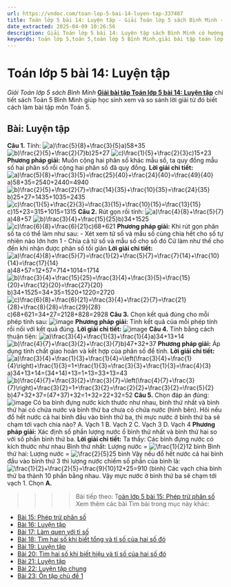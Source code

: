 ```yaml
---
url: https://vndoc.com/toan-lop-5-bai-14-luyen-tap-337487
title: Toán lớp 5 bài 14: Luyện tập - Giải Toán lớp 5 sách Bình Minh - VnDoc.com
date_extracted: 2025-04-09 10:26:56
description: Giải Toán lớp 5 bài 14: Luyện tập sách Bình Minh có hướng dẫn giải chi tiết các câu hỏi trong SGK Toán lớp 5 Bình Minh.
keywords: toán lớp 5,toán 5,toán lớp 5 Bình Minh,giải bài tập toán lớp 5 Bình Minh,giải toán lớp 5 Bình Minh,toán lớp 5 sách Bình Minh,toán 5 Bình Minh,giải sách toán lớp 5 Bình Minh,Toán lớp 5 Bài 14 Luyện tập,giải toán 5 bài 14
---
```


# Toán lớp 5 bài 14: Luyện tập
 _Giải Toán lớp 5 sách Bình Minh_
[**Giải bài tập Toán lớp 5 bài 14: Luyện tập**](<https://vndoc.com/toan-lop-5-bai-14-luyen-tap-337487>) chi tiết sách Toán 5 Bình Minh giúp học sinh xem và so sánh lời giải từ đó biết cách làm bài tập môn Toán 5.
## Bài: Luyện tập
**Câu 1.** Tính:
![a\)\\frac{5}{8}+\\frac{3}{5}](https://i.vdoc.vn/data/image/blank.png)a\)58+35
![b\)\\frac{2}{5}+\\frac{2}{7}](https://i.vdoc.vn/data/image/blank.png)b\)25+27
![c\)\\frac{1}{5}+\\frac{2}{3}](https://i.vdoc.vn/data/image/blank.png)c\)15+23
**Phương pháp giải:**
Muốn cộng hai phân số khác mẫu số, ta quy đồng mẫu số hai phân số rồi cộng hai phân số đã quy đồng.
**Lời giải chi tiết:**
![a\)\\frac{5}{8}+\\frac{3}{5}=\\frac{25}{40}+\\frac{24}{40}=\\frac{49}{40}](https://i.vdoc.vn/data/image/blank.png) a\)58+35=2540+2440=4940
![b\)\\frac{2}{5}+\\frac{2}{7}=\\frac{14}{35}+\\frac{10}{35}=\\frac{24}{35}](https://i.vdoc.vn/data/image/blank.png)b\)25+27=1435+1035=2435
![c\)\\frac{1}{5}+\\frac{2}{3}=\\frac{3}{15}+\\frac{10}{15}=\\frac{13}{15}](https://i.vdoc.vn/data/image/blank.png)c\)15+23=315+1015=1315
**Câu 2.** Rút gọn rồi tính:
![a\)\\frac{4}{8}+\\frac{5}{7}](https://i.vdoc.vn/data/image/blank.png)a\)48+57
![b\)\\frac{3}{4}+\\frac{15}{25}](https://i.vdoc.vn/data/image/blank.png)b\)34+1525
![c\)\\frac{6}{8}+\\frac{6}{21}](https://i.vdoc.vn/data/image/blank.png)c\)68+621
**Phương pháp giải:**
Khi rút gọn phân số ta có thể làm như sau:
\- Xét xem tử số và mẫu số cùng chia hết cho số tự nhiên nào lớn hơn 1
\- Chia cả tử số và mẫu số cho số đó
Cứ làm như thế cho đến khi nhận được phân số tối giản
**Lời giải chi tiết:**
![a\)\\frac{4}{8}+\\frac{5}{7}=\\frac{1}{2}+\\frac{5}{7}=\\frac{7}{14}+\\frac{10}{14}=\\frac{17}{14}](https://i.vdoc.vn/data/image/blank.png) a\)48+57=12+57=714+1014=1714
![b\)\\frac{3}{4}+\\frac{15}{25}=\\frac{3}{4}+\\frac{3}{5}=\\frac{15}{20}+\\frac{12}{20}=\\frac{27}{20}](https://i.vdoc.vn/data/image/blank.png)b\)34+1525=34+35=1520+1220=2720
![c\)\\frac{6}{8}+\\frac{6}{21}=\\frac{3}{4}+\\frac{2}{7}=\\frac{21}{28}+\\frac{8}{28}=\\frac{29}{28}](https://i.vdoc.vn/data/image/blank.png)c\)68+621=34+27=2128+828=2928
**Câu 3.** Chọn kết quả đúng cho mỗi phép tính sau:
![image](https://i.vdoc.vn/data/image/2025/03/02/2024-05-25-142058.png)
**Phương pháp giải:**
Tính kết quả của mỗi phép tính rồi nối với kết quả đúng.
**Lời giải chi tiết:**
![image](https://i.vdoc.vn/data/image/2025/03/02/2024-05-25-142105.png)
**Câu 4.** Tính bằng cách thuận tiện:
![a\)\\frac{3}{4}+\\frac{1}{3}+\\frac{1}{4}](https://i.vdoc.vn/data/image/blank.png)a\)34+13+14
![b\)\\frac{4}{7}+\\frac{3}{2}+\\frac{3}{7}](https://i.vdoc.vn/data/image/blank.png)b\)47+32+37
**Phương pháp giải:**
Áp dụng tính chất giao hoán và kết hợp của phân số để tính.
**Lời giải chi tiết:**
![a\)\\frac{3}{4}+\\frac{1}{3}+\\frac{1}{4}=\\left\(\\frac{3}{4}+\\frac{1}{4}\\right\)+\\frac{1}{3}=1+\\frac{1}{3}=\\frac{3}{3}+\\frac{1}{3}=\\frac{4}{3}](https://i.vdoc.vn/data/image/blank.png) a\)34+13+14=\(34+14\)+13=1+13=33+13=43
![b\)\\frac{4}{7}+\\frac{3}{2}+\\frac{3}{7}=\\left\(\\frac{4}{7}+\\frac{3}{7}\\right\)+\\frac{3}{2}=1+\\frac{3}{2}=\\frac{2}{2}+\\frac{3}{2}=\\frac{5}{2}](https://i.vdoc.vn/data/image/blank.png)b\)47+32+37=\(47+37\)+32=1+32=22+32=52
**Câu 5.** Chọn đáp án đúng:
![image](https://i.vdoc.vn/data/image/2025/03/02/2024-05-25-142400.png)
Có ba bình đựng nước kích thước như nhau, bình thứ nhất và bình thứ hai có chứa nước và bình thứ ba chưa có chứa nước \(hình bên\). Hỏi nếu đổ hết nước cả hai bình đầu vào bình thứ ba, thì mực nước ở bình thứ ba sẽ chạm tới vạch chia nào?
A. Vạch 1
B. Vạch 2
C. Vạch 3
D. Vạch 4
**Phương pháp giải:**
Xác định số phần lượng nước ổ bình thứ nhất và bình thứ hai so với số phần bình thứ ba.
**Lời giải chi tiết:**
Ta thấy: Các bình đựng nước có kích thước như nhau
Bình thứ nhất: Lượng nước = ![\\frac{1}{2}](https://i.vdoc.vn/data/image/blank.png)12 bình
Bình thứ hai: Lượng nước = ![\\frac{2}{5}](https://i.vdoc.vn/data/image/blank.png)25 bình
Vậy nếu đổ hết nước cả hai bình đầu vào bình thứ 3 thì lượng nước chiếm số phần của bình là:
![\\frac{1}{2}+\\frac{2}{5}=\\frac{9}{10}](https://i.vdoc.vn/data/image/blank.png)12+25=910 \(bình\)
Các vạch chia bình thứ ba thành 10 phần bằng nhau.
Vậy mực nước ở bình thứ ba sẽ chạm tới vạch 1.
Chọn **A.**
>>>> Bài tiếp theo: T[oán lớp 5 bài 15: Phép trừ phân số](<https://vndoc.com/toan-lop-5-bai-15-phep-tru-phan-so-337488>)
Xem thêm các bài Tìm bài trong mục này khác:
  * [Bài 15: Phép trừ phân số](</toan-lop-5-bai-15-phep-tru-phan-so-337488>)
  * [Bài 16: Luyện tập](</toan-lop-5-bai-16-luyen-tap-337494>)
  * [Bài 17: Làm quen với tỉ số](</toan-lop-5-bai-17-lam-quen-voi-ti-so-337495>)
  * [Bài 18: Tìm hai số khi biết tổng và tỉ số của hai số đó](</toan-lop-5-bai-18-tim-hai-so-khi-biet-tong-va-ti-so-cua-hai-so-do-337496>)
  * [Bài 19: Luyện tập](</toan-lop-5-bai-19-luyen-tap-337497>)
  * [Bài 20: Tìm hai số khi biết hiệu và tỉ số của hai số đó](</toan-lop-5-bai-20-tim-hai-so-khi-biet-hieu-va-ti-so-cua-hai-so-do-337501>)
  * [Bài 21: Luyện tập](</toan-lop-5-bai-21-luyen-tap-337503>)
  * [Bài 22: Luyện tập chung](</toan-lop-5-bai-22-luyen-tap-chung-337505>)
  * [Bài 23: Ôn tập chủ đề 1](</toan-lop-5-bai-23-on-tap-chu-de-1-337509>)

